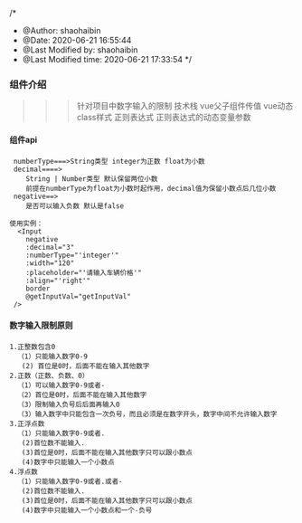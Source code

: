 /*
 * @Author: shaohaibin 
 * @Date: 2020-06-21 16:55:44 
 * @Last Modified by: shaohaibin
 * @Last Modified time: 2020-06-21 17:33:54
 */

### 组件介绍
   >>> 针对项目中数字输入的限制
   >>> 技术栈
       vue父子组件传值
       vue动态class样式
       正则表达式
       正则表达式的动态变量参数

  #### 组件api 
     numberType===>String类型 integer为正数 float为小数
     decimal====> 
        String | Number类型 默认保留两位小数
        前提在numberType为float为小数时起作用，decimal值为保留小数点后几位小数
     negative==>
        是否可以输入负数 默认是false

    使用实例：
      <Input
        negative
        :decimal="3"
        :numberType="'integer'"
        :width="120"
        :placeholder="'请输入车辆价格'"
        :align="'right'"
        border
        @getInputVal="getInputVal"
     />
  #### 数字输入限制原则
    1.正整数包含0
      （1）只能输入数字0-9
       (2) 首位是0时，后面不能在输入其他数字
    2.正数（正数、负数、0）
      （1）可以输入数字0-9或者-
      （2）首位是0时，后面不能在输入其他数字
      （3）限制输入负号后后面再输入0
      （3）输入数字中只能包含一次负号，而且必须是在数字开头，数字中间不允许输入数字
    3.正浮点数
      （1）只能输入数字0-9或者.
       (2)首位数不能输入.
       (3)首位是0时，后面不能在输入其他数字只可以跟小数点
       (4)数字中只能输入一个小数点
    4.浮点数
      （1）只能输入数字0-9或者.或者-
       (2)首位数不能输入.
       (3)首位是0时，后面不能在输入其他数字只可以跟小数点
       (4)数字中只能输入一个小数点和一个-负号
       
      

      
     

     